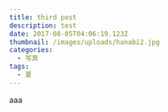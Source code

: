 ```yaml
---
title: third post
description: test
date: 2017-08-05T04:06:19.123Z
thumbnail: /images/uploads/hanabi2.jpg
categories:
  - 写真
tags:
  - 夏
---
```

aaa
